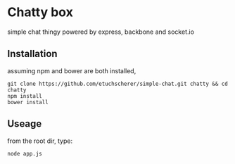 # Chatty box

simple chat thingy powered by express, backbone and socket.io

## Installation

assuming npm and bower are both installed,

    git clone https://github.com/etuchscherer/simple-chat.git chatty && cd chatty
    npm install
    bower install

## Useage

from the root dir, type:

    node app.js

